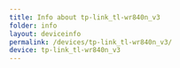 ```yaml
---
title: Info about tp-link_tl-wr840n_v3
folder: info
layout: deviceinfo
permalink: /devices/tp-link_tl-wr840n_v3/
device: tp-link_tl-wr840n_v3
---
```

